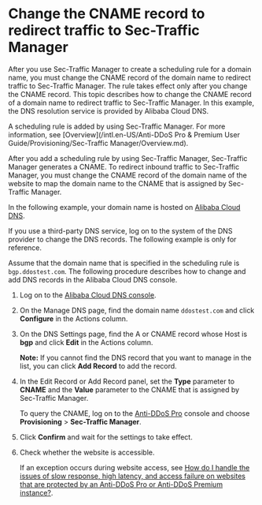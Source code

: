 # Change the CNAME record to redirect traffic to Sec-Traffic Manager

After you use Sec-Traffic Manager to create a scheduling rule for a domain name, you must change the CNAME record of the domain name to redirect traffic to Sec-Traffic Manager. The rule takes effect only after you change the CNAME record. This topic describes how to change the CNAME record of a domain name to redirect traffic to Sec-Traffic Manager. In this example, the DNS resolution service is provided by Alibaba Cloud DNS.

A scheduling rule is added by using Sec-Traffic Manager. For more information, see [Overview](/intl.en-US/Anti-DDoS Pro & Premium User Guide/Provisioning/Sec-Traffic Manager/Overview.md).

After you add a scheduling rule by using Sec-Traffic Manager, Sec-Traffic Manager generates a CNAME. To redirect inbound traffic to Sec-Traffic Manager, you must change the CNAME record of the domain name of the website to map the domain name to the CNAME that is assigned by Sec-Traffic Manager.

In the following example, your domain name is hosted on [Alibaba Cloud DNS](https://www.alibabacloud.com/product/dns).

If you use a third-party DNS service, log on to the system of the DNS provider to change the DNS records. The following example is only for reference.

Assume that the domain name that is specified in the scheduling rule is `bgp.ddostest.com`. The following procedure describes how to change and add DNS records in the Alibaba Cloud DNS console.

1.  Log on to the [Alibaba Cloud DNS console](https://dns.console.aliyun.com).

2.  On the Manage DNS page, find the domain name `ddostest.com` and click **Configure** in the Actions column.

3.  On the DNS Settings page, find the A or CNAME record whose Host is **bgp** and click **Edit** in the Actions column.

    **Note:** If you cannot find the DNS record that you want to manage in the list, you can click **Add Record** to add the record.

4.  In the Edit Record or Add Record panel, set the **Type** parameter to **CNAME** and the **Value** parameter to the CNAME that is assigned by Sec-Traffic Manager.

    To query the CNAME, log on to the [Anti-DDoS Pro](https://yundun.console.aliyun.com/?p=ddoscoo) console and choose **Provisioning** \> **Sec-Traffic Manager**.

5.  Click **Confirm** and wait for the settings to take effect.

6.  Check whether the website is accessible.

    If an exception occurs during website access, see [How do I handle the issues of slow response, high latency, and access failure on websites that are protected by an Anti-DDoS Pro or Anti-DDoS Premium instance?]().


